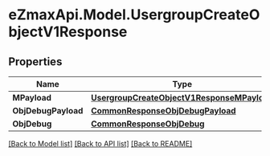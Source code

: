 
# eZmaxApi.Model.UsergroupCreateObjectV1Response

## Properties

Name | Type | Description | Notes
------------ | ------------- | ------------- | -------------
**MPayload** | [**UsergroupCreateObjectV1ResponseMPayload**](UsergroupCreateObjectV1ResponseMPayload.md) |  | 
**ObjDebugPayload** | [**CommonResponseObjDebugPayload**](CommonResponseObjDebugPayload.md) |  | [optional] 
**ObjDebug** | [**CommonResponseObjDebug**](CommonResponseObjDebug.md) |  | [optional] 

[[Back to Model list]](../README.md#documentation-for-models)
[[Back to API list]](../README.md#documentation-for-api-endpoints)
[[Back to README]](../README.md)

